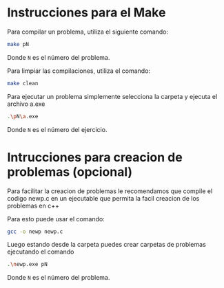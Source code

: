 
# Instrucciones para el Make

Para compilar un problema, utiliza el siguiente comando:

```bash
make pN
```

Donde `N` es el número del problema.

Para limpiar las compilaciones, utiliza el comando:

```bash
make clean
```

Para ejecutar un problema simplemente selecciona la carpeta y ejecuta el archivo a.exe
```bash
.\pN\a.exe
```

Donde `N` es el número del ejercicio.

# Intrucciones para creacion de problemas (opcional)
Para facilitar la creacion de problemas le recomendamos que compile el codigo newp.c en un ejecutable que permita la facil creacion de los problemas en c++

Para esto puede usar el comando:
```bash
gcc -o newp newp.c
```

Luego estando desde la carpeta puedes crear carpetas de problemas ejecutando el comando

```bash
.\newp.exe pN
```
Donde `N` es el número del problema.